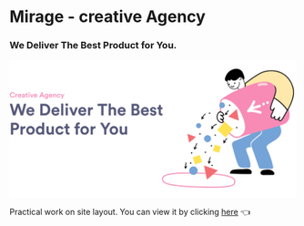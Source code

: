 # Mirage - creative Agency

### We Deliver The Best Product for You.

[![link](./img/readme-background.png)](https://klevodev.github.io/20-mirage/)

Practical work on site layout.
You can view it by clicking [here](https://klevodev.github.io/20-mirage/) 👈 